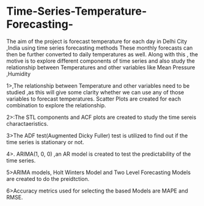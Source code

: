 # Time-Series-Temperature-Forecasting-
The aim of the project is forecast temperature for each day in Delhi City ,India using time series forecasting methods
These monthly forecasts can then be further converted to daily temperatures as well. Along with this , the motive is to explore different components of time series and also study the relationship between Temperatures and other variables like Mean Pressure ,Humidity

1>,The relationship between Temperature and other variables need to be studied ,as this will give some clarity whether we can use any of those variables to forecast temperatures. Scatter Plots are created for each combination to explore the relationship.

2>:The STL components and ACF plots are  created to study the time sereis charactaeristics.

3>The ADF test(Augmented Dicky Fuller) test is utilized to find out if the time series is stationary or not.

4>. ARIMA(1, 0, 0) ,an AR model is created to test the predictability of the time series.

5>ARIMA models, Holt Winters Model and Two Level Forecasting Models are created to do the preidtction.

6>Accuracy metrics used for selecting the based Models are MAPE and RMSE.
